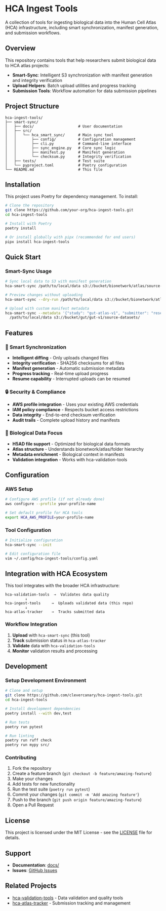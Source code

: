 # HCA Ingest Tools

A collection of tools for ingesting biological data into the Human Cell Atlas (HCA) infrastructure, including smart synchronization, manifest generation, and submission workflows.

## Overview

This repository contains tools that help researchers submit biological data to HCA atlas projects:

- **Smart-Sync**: Intelligent S3 synchronization with manifest generation and integrity verification
- **Upload Helpers**: Batch upload utilities and progress tracking
- **Submission Tools**: Workflow automation for data submission pipelines

## Project Structure

```
hca-ingest-tools/
├── smart-sync/
│   ├── docs/                    # User documentation
│   ├── src/
│   │   └── hca_smart_sync/      # Main sync tool
│   │       ├── config/          # Configuration management
│   │       ├── cli.py           # Command-line interface
│   │       ├── sync_engine.py   # Core sync logic
│   │       ├── manifest.py      # Manifest generation
│   │       └── checksum.py      # Integrity verification
│   ├── tests/                   # Test suite
│   └── pyproject.toml           # Poetry configuration
└── README.md                    # This file
```

## Installation

This project uses Poetry for dependency management. To install:

```bash
# Clone the repository
git clone https://github.com/your-org/hca-ingest-tools.git
cd hca-ingest-tools

# Install with Poetry
poetry install

# Or install globally with pipx (recommended for end users)
pipx install hca-ingest-tools
```

## Quick Start

### Smart-Sync Usage

```bash
# Sync local data to S3 with manifest generation
hca-smart-sync /path/to/local/data s3://bucket/bionetwork/atlas/source-datasets/

# Preview changes without uploading
hca-smart-sync --dry-run /path/to/local/data s3://bucket/bionetwork/atlas/source-datasets/

# Upload with custom manifest metadata
hca-smart-sync --metadata '{"study": "gut-atlas-v1", "submitter": "researcher@university.edu"}' \
  /path/to/local/data s3://bucket/gut/gut-v1/source-datasets/
```

## Features

### 🚀 Smart Synchronization
- **Intelligent diffing** - Only uploads changed files
- **Integrity verification** - SHA256 checksums for all files
- **Manifest generation** - Automatic submission metadata
- **Progress tracking** - Real-time upload progress
- **Resume capability** - Interrupted uploads can be resumed

### 🔒 Security & Compliance
- **AWS profile integration** - Uses your existing AWS credentials
- **IAM policy compliance** - Respects bucket access restrictions
- **Data integrity** - End-to-end checksum verification
- **Audit trails** - Complete upload history and manifests

### 🧬 Biological Data Focus
- **H5AD file support** - Optimized for biological data formats
- **Atlas structure** - Understands bionetwork/atlas/folder hierarchy
- **Metadata enrichment** - Biological context in manifests
- **Validation integration** - Works with hca-validation-tools

## Configuration

### AWS Setup

```bash
# Configure AWS profile (if not already done)
aws configure --profile your-profile-name

# Set default profile for HCA tools
export HCA_AWS_PROFILE=your-profile-name
```

### Tool Configuration

```bash
# Initialize configuration
hca-smart-sync --init

# Edit configuration file
vim ~/.config/hca-ingest-tools/config.yaml
```

## Integration with HCA Ecosystem

This tool integrates with the broader HCA infrastructure:

```
hca-validation-tools  →  Validates data quality
         ↓
hca-ingest-tools     →  Uploads validated data (this repo)
         ↓
hca-atlas-tracker    →  Tracks submitted data
```

### Workflow Integration

1. **Upload** with `hca-smart-sync` (this tool)
2. **Track** submission status in `hca-atlas-tracker`
3. **Validate** data with `hca-validation-tools`
4. **Monitor** validation results and processing

## Development

### Setup Development Environment

```bash
# Clone and setup
git clone https://github.com/clevercanary/hca-ingest-tools.git
cd hca-ingest-tools

# Install development dependencies
poetry install --with dev,test

# Run tests
poetry run pytest

# Run linting
poetry run ruff check
poetry run mypy src/
```

### Contributing

1. Fork the repository
2. Create a feature branch (`git checkout -b feature/amazing-feature`)
3. Make your changes
4. Add tests for new functionality
5. Run the test suite (`poetry run pytest`)
6. Commit your changes (`git commit -m 'Add amazing feature'`)
7. Push to the branch (`git push origin feature/amazing-feature`)
8. Open a Pull Request

## License

This project is licensed under the MIT License - see the [LICENSE](LICENSE) file for details.

## Support

- **Documentation**: [docs/](smart-sync/docs/)
- **Issues**: [GitHub Issues](https://github.com/clevercanary/hca-ingest-tools/issues)

## Related Projects

- [hca-validation-tools](https://github.com/clevercanary/hca-validation-tools) - Data validation and quality tools
- [hca-atlas-tracker](https://github.com/clevercanary/hca-atlas-tracker) - Submission tracking and management
